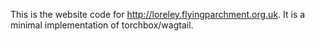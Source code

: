 This is the website code for http://loreley.flyingparchment.org.uk.  It is a
minimal implementation of torchbox/wagtail.
